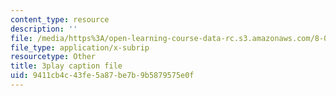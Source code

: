 ```yaml
---
content_type: resource
description: ''
file: /media/https%3A/open-learning-course-data-rc.s3.amazonaws.com/8-01sc-classical-mechanics-fall-2016/9411cb4c43fe5a87be7b9b5879575e0f_l062G7RC8-o.vtt
file_type: application/x-subrip
resourcetype: Other
title: 3play caption file
uid: 9411cb4c-43fe-5a87-be7b-9b5879575e0f
---
```

